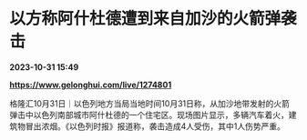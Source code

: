# 以方称阿什杜德遭到来自加沙的火箭弹袭击

**2023-10-31 15:49**

**https://www.gelonghui.com/live/1274801**

格隆汇10月31日｜以色列地方当局当地时间10月31日称，从加沙地带发射的火箭弹击中以色列南部城市阿什杜德的一个住宅区。现场图片显示，多辆汽车着火，建筑物冒出浓烟。《以色列时报》报道称，袭击造成4人受伤，其中1人伤势严重。